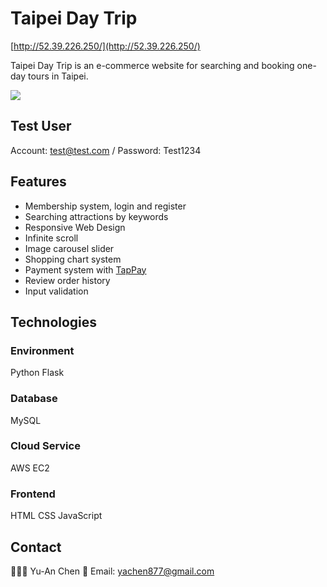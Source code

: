 # Taipei Day Trip

[http://52.39.226.250/](http://52.39.226.250/)

Taipei Day Trip is an e-commerce website for searching and booking one-day tours in Taipei.

![](https://github.com/ann-yachen/taipei-day-trip/blob/develop/taipei-day-trip.gif?raw=true)

## Test User

Account: test@test.com / Password: Test1234

## Features
* Membership system, login and register
* Searching attractions by keywords
* Responsive Web Design 
* Infinite scroll
* Image carousel slider
* Shopping chart system
* Payment system with [TapPay](https://github.com/TapPay)
* Review order history
* Input validation

## Technologies

### Environment
Python Flask

### Database
MySQL

### Cloud Service
AWS EC2

### Frontend
HTML
CSS
JavaScript

## Contact
👩🏻‍💻 Yu-An Chen
📧 Email: yachen877@gmail.com
